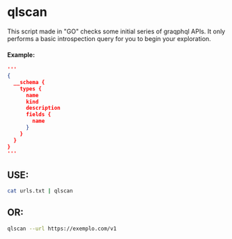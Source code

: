 # qlscan

This script made in "GO" checks some initial series of graqphql APIs. It only performs a basic introspection query for you to begin your exploration.
#### Example:

````JSON
'''
{
  __schema {
    types {
      name
      kind
      description
      fields {
        name
      }
    }
  }
}
'''
````
## USE: 
````bash
cat urls.txt | qlscan 
````
## OR:
````bash
qlscan --url https://exemplo.com/v1 
````
